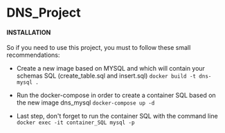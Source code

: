 DNS_Project      
===========

#### INSTALLATION
So if you need to use this project, you must to follow these small recommendations:

 - Create a new image based on MYSQL and which will contain your schemas SQL (create_table.sql and insert.sql)  ``` docker build -t dns-mysql . ```

 - Run the docker-compose in order to create a container SQL based on the new image dns_mysql ``` docker-compose up -d ```

 - Last step, don't forget to run the container SQL with the command line ``` docker exec -it container_SQL mysql -p ``` 


